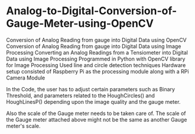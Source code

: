# Analog-to-Digital-Conversion-of-Gauge-Meter-using-OpenCV

Conversion of Analog Reading from gauge into Digital Data using OpenCV
Conversion of Analog Reading from gauge into Digital Data using Image Processing
Converting an Analog Readings from a Tensiometer into Digital Data using Image Processing
Programmed in Python with OpenCV library for Image Processing
Used line and circle detection techniques
Hardware setup consisted of Raspberry Pi as the processing module along with a RPi Camera Module

In the Code, the user has to adjust certain parameters such as Binary Threshold, and parameters related to the HoughCircles() and HoughLinesP() depending upon the image quality and the gauge meter.

Also the scale of the Gauge meter needs to be taken care of. The scale of the Gauge meter attached above might not be the same as another Gauge meter's scale.

